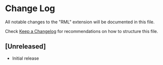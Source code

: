 # Change Log
All notable changes to the "RML" extension will be documented in this file.

Check [Keep a Changelog](http://keepachangelog.com/) for recommendations on how to structure this file.

## [Unreleased]
- Initial release